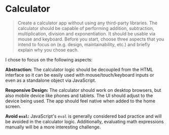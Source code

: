 # Calculator

> Create a calculator app without using any third-party libraries. The calculator should be capable of performing addition, subtraction, multiplication, division and exponentiation. It should be usable via mouse and keyboard. Before you start, choose three aspects that you intend to focus on (e.g. design, maintainability, etc.) and briefly explain why you chose each.

I chose to focus on the following aspects:

**Abstraction:** The calculator logic should be decoupled from the HTML interface so it can be easily used with mouse/touch/keyboard inputs or even as a standalone object via JavaScript.

**Responsive Design:** The calculator should work on desktop browsers, but also mobile device like phones and tablets. The UI should adjust to the device being used. The app should feel native when added to the home screen.

**Avoid `eval`:** JavaScript's `eval` is generally considered bad practice and will be avoided in the calculator logic. Additionally, evaluating math expressions manually will be a more interesting challenge.
